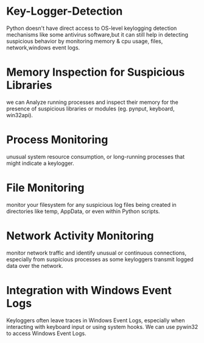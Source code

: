 # Key-Logger-Detection
Python doesn't have direct access to OS-level keylogging detection mechanisms like some antivirus software,but it can still help in detecting suspicious behavior by monitoring memory & cpu usage, files, network,windows event logs.

# Memory Inspection for Suspicious Libraries
we can Analyze running processes and inspect their memory for the presence of suspicious libraries or modules (eg. pynput, keyboard, win32api).
# Process Monitoring
unusual system resource consumption, or long-running processes that might indicate a keylogger.
# File Monitoring
monitor your filesystem for any suspicious log files being created in directories like temp, AppData, or even within Python scripts.
# Network Activity Monitoring
monitor network traffic and identify unusual or continuous connections, especially from suspicious processes as some keyloggers transmit logged data over the network.
# Integration with Windows Event Logs
Keyloggers often leave traces in Windows Event Logs, especially when interacting with keyboard input or using system hooks. We can use pywin32 to access Windows Event Logs.
